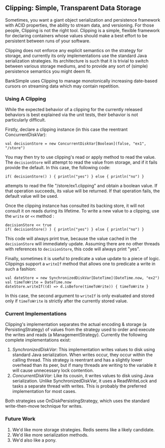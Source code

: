 ## Clipping: Simple, Transparent Data Storage

Sometimes, you want a giant object serialization and persistence
framework with ACID properties, the ability to stream data, and
versioning. For those people, Clipping is not the right tool. Clipping
is a simple, flexible framework for declaring containers whose values
should make a best effort to be persistent between runs of your
software.

Clipping does not enforce any explicit semantics on the strategy for
storage, and currently its only implementations use the standard Java
serialization strategies. Its architecture is such that it is trivial 
to switch between various storage mediums, and to provide any sort of
(simple) persistence semantics you might deem fit. 

BankSimple uses Clipping to manage monotonically increasing date-based
cursors on streaming data which may contain repetition.

### Using A Clipping

While the expected behavior of a clipping for the currently released
behaviors is best explained via the unit tests, their behavior is not
particularly difficult. 

Firstly, declare a clipping instance (in this case the reentrant
ConcurrentDiskVar):

    val decisionStore = new ConcurrentDiskVar[Boolean](false, "ex1", "/store")

You may then try to use clipping's read or apply method to read the
value. The `decisionStore` will attempt to read the value from
storage, and if it fails provide the default. In this case, the
following code:

    if( decisionStore() ) { println("yes") } else { println("no") }

attempts to read the file "/store/ex1.clipping" and obtain a
boolean value. If that operation succeeds, its value will be
returned. If that operation fails, the default value will be used.

Once the clipping instance has consulted its backing store, it will
not consult it on reads during its lifetime. To write a new value to 
a clipping, use the `write` or `<<` method :

    decisionStore << true
    if( decisionStore() ) { println("yes") } else { println("no") }

This code will always print true, because the value cached in the
`decisionStore` will immediately update. Assuming there are no other
threads with references to `decisionStore`, this code will always print
"yes".

Finally, sometimes it is useful to predicate a value update to a piece
of logic. Clippings support a `writeIf` method that allows one to
predicate a write in such a fashion:

    val dateStore = new SynchronizedDiskVar[DateTime](DateTime.now, "ex2")
    val timeToWrite = DateTime.now
    dateStore.writeIf((d) => d.isBefore(timeToWrite)) { timeToWrite }

In this case, the second argument to `writeIf` is only evaluated and
stored only if `timeToWrite` is strictly after the currently stored
value. 

### Current Implementations

Clipping's implementation separates the actual encoding & storage (a 
PersistingStrategy) of values from the strategy used to order and 
execute the writes and reads (a ManagementStrategy). Currently the
following complete implementations exist:

1. *SynchronizedDiskVar*: This implementation writes values to disk
   using standard Java serialization. When writes occur, they occur
   within the calling thread. This strategy is reentrant and has a
   slightly lower overhead than its peer, but if many threads are
   writing to the variable it will cause unnecessary lock contention.
2. *ConcurrentDiskVar*: Like its cousin, it writes values to disk using
   Java serialization. Unlike SynchronizedDiskVar, it uses a
   ReadWriteLock and tasks a separate thread with writes. This is
   probably the preferred implementation for most cases.

Both strategies use OnDiskPersistingStrategy, which uses the standard
write-then-move technique for writes. 

### Future Work

1. We'd like more storage strategies. Redis seems like a likely candidate.
2. We'd like more serialization methods. 
3. We'd also like a pony.


